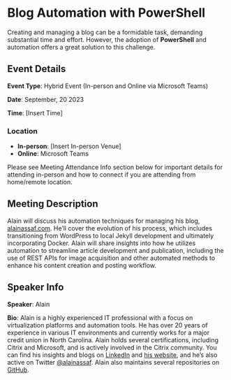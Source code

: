 # Blog Automation with PowerShell

Creating and managing a blog can be a formidable task, demanding substantial time and effort. However, the adoption of **PowerShell** and automation offers a great solution to this challenge.

## Event Details

**Event Type**: Hybrid Event (In-person and Online via Microsoft Teams)

**Date**: September, 20 2023

**Time**: [Insert Time]

### Location

- **In-person**: [Insert In-person Venue]
- **Online**: Microsoft Teams

Please see Meeting Attendance Info section below for important details for attending in-person and how to connect if you are attending from home/remote location.

## Meeting Description

Alain will discuss his automation techniques for managing his blog, [alainassaf.com](https://alainassaf.com/). He’ll cover the evolution of his process, which includes transitioning from WordPress to local Jekyll development and ultimately incorporating Docker. Alain will share insights into how he utilizes automation to streamline article development and publication, including the use of REST APIs for image acquisition and other automated methods to enhance his content creation and posting workflow.

## Speaker Info

**Speaker**: Alain

**Bio**: Alain is a highly experienced IT professional with a focus on virtualization platforms and automation tools. He has over 20 years of experience in various IT environments and currently works for a major credit union in North Carolina. Alain holds several certifications, including Citrix and Microsoft, and is actively involved in the Citrix community. You can find his insights and blogs on [LinkedIn](https://www.linkedin.com/in/alainassaf/) and [his website](https://alainassaf.com/), and he’s also active on Twitter [@alainassaf](https://twitter.com/alainassaf). Alain also maintains several repositories on [GitHub](https://github.com/alainassaf).
